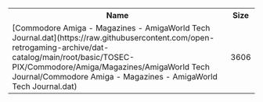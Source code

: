 <table>
<tr><th>Name</th><th>Size</th></tr>
<tr><td>[Commodore Amiga - Magazines - AmigaWorld Tech Journal.dat](https://raw.githubusercontent.com/open-retrogaming-archive/dat-catalog/main/root/basic/TOSEC-PIX/Commodore/Amiga/Magazines/AmigaWorld Tech Journal/Commodore Amiga - Magazines - AmigaWorld Tech Journal.dat)</td><td>3606</td></tr>
</table>

